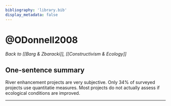 ```yaml
---
bibliography: 'library.bib'
display_metadata: false
---
```


# @ODonnell2008

_Back to [[Barg & Zbaracki]], [[Constructivism & Ecology]]_

## One-sentence summary

River enhancement projects are very subjective. Only 34% of surveyed projects use quantitatie measures. Most projects do not actually assess if ecological conditions are improved. 

---